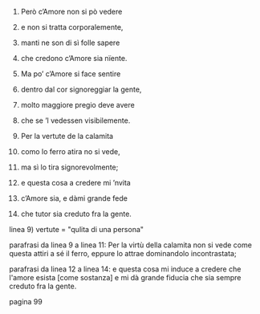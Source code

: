 1) Però c’Amore non si pò vedere

2) e non si tratta corporalemente,

3) manti ne son di sì folle sapere

4) che credono c’Amore sia nïente.



5) Ma po’ c’Amore si face sentire

6) dentro dal cor signoreggiar la gente,

7) molto maggiore pregio deve avere

8) che se ’l vedessen visibilemente.



9)  Per la vertute de la calamita

10) como lo ferro atira no si vede,

11) ma sì lo tira signorevolmente;



12) e questa cosa a credere mi ’nvita

13) c’Amore sia, e dàmi grande fede

14) che tutor sia creduto fra la gente.



linea 9) vertute = "qulita di una persona"

parafrasi da linea 9 a linea 11: Per la virtù della calamita non si vede come questa attiri a sé il ferro, eppure lo attrae dominandolo incontrastata;

parafrasi da linea 12 a linea 14: e questa cosa mi induce a credere che l'amore esista [come sostanza] e mi dà grande fiducia che sia sempre creduto fra la gente. 

pagina 99 


